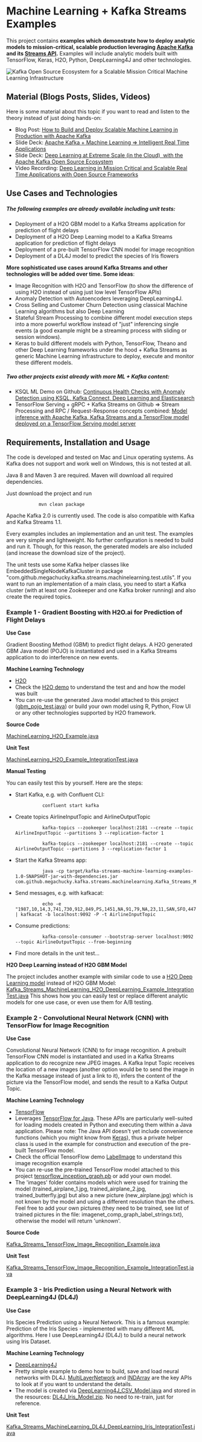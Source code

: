 # Machine Learning + Kafka Streams Examples

This project contains **examples which demonstrate how to deploy analytic models to mission-critical, scalable production leveraging [Apache Kafka](https://kafka.apache.org/) and its [Streams API](docs.confluent.io/current/streams/index.html).**
Examples will include analytic models built with TensorFlow, Keras, H2O, Python, DeepLearning4J and other technologies.

![Kafka Open Source Ecosystem for a Scalable Mission Critical Machine Learning Infrastructure](http://www.kai-waehner.de/blog/wp-content/uploads/2017/10/Apache_Kafka_Ecosystem_Kafka_Streams_Machine_Learning.png "Kafka Open Source Ecosystem for a Scalable Mission Critical Machine Learning Infrastructure")


## Material (Blogs Posts, Slides, Videos)
Here is some material about this topic if you want to read and listen to the theory instead of just doing hands-on:
- Blog Post: [How to Build and Deploy Scalable Machine Learning in Production with Apache Kafka](https://www.confluent.io/blog/build-deploy-scalable-machine-learning-production-apache-kafka/)
- Slide Deck: [Apache Kafka + Machine Learning => Intelligent Real Time Applications](https://www.slideshare.net/KaiWaehner/apache-kafka-streams-machine-learning-deep-learning)
- Slide Deck: [Deep Learning at Extreme Scale (in the Cloud)  with the Apache Kafka Open Source Ecosystem](https://www.slideshare.net/KaiWaehner/deep-learning-at-extreme-scale-in-the-cloud-with-the-apache-kafka-open-source-ecosystem)
- Video Recording: [Deep Learning in Mission Critical and Scalable Real Time Applications with Open Source Frameworks](https://vimeo.com/jaxtv/review/256406763/7fbf4213be)

## Use Cases and Technologies
##### The following examples are already available including unit tests:
* Deployment of a H2O GBM model to a Kafka Streams application for prediction of flight delays
* Deployment of a H2O Deep Learning model to a Kafka Streams application for prediction of flight delays
* Deployment of a pre-built TensorFlow CNN model for image recognition
* Deployment of a DL4J model to predict the species of Iris flowers

**More sophisticated use cases around Kafka Streams and other technologies will be added over time. Some ideas**:
* Image Recognition with H2O and TensorFlow (to show the difference of using H2O instead of using just low level TensorFlow APIs)
* Anomaly Detection with Autoencoders leveraging DeepLearning4J.
* Cross Selling and Customer Churn Detection using classical Machine Learning algorithms but also Deep Learning
* Stateful Stream Processing to combine different model execution steps into a more powerful workflow instead of "just" inferencing single events (a good example might be a streaming process with sliding or session windows).
* Keras to build different models with Python, TensorFlow, Theano and other Deep Learning frameworks under the hood + Kafka Streams as generic Machine Learning infrastructure to deploy, execute and monitor these different models.

##### Two other projects exist already with more ML + Kafka content:
- KSQL ML Demo on Github: [Continuous Health Checks with Anomaly Detection using KSQL, Kafka Connect, Deep Learning and Elasticsearch](https://github.com/kaiwaehner/ksql-fork-with-deep-learning-function)
- TensorFlow Serving + gRPC + Kafka Streams on Github => Stream Processing and RPC / Request-Response concepts combined: [Model inference with Apache Kafka, Kafka Streams and a TensorFlow model deployed on a TensorFlow Serving model server](https://github.com/kaiwaehner/tensorflow-serving-java-grpc-kafka-streams)


## Requirements, Installation and Usage
The code is developed and tested on Mac and Linux operating systems. As Kafka does not support and work well on Windows, this is not tested at all.

Java 8 and Maven 3 are required. Maven will download all required dependencies.

Just download the project and run 

                mvn clean package

Apache Kafka 2.0 is currently used. The code is also compatible with Kafka and Kafka Streams 1.1.

Every examples includes an implementation and an unit test. The examples are very simple and lightweight. No further configuration is needed to build and run it. Though, for this reason, the generated models are also included (and increase the download size of the project).

The unit tests use some Kafka helper classes like EmbeddedSingleNodeKafkaCluster in package "com.github.megachucky.kafka.streams.machinelearning.test.utils". If you want to run an implementation of a main class, you need to start a Kafka cluster (with at least one Zookeeper and one Kafka broker running) and also create the required topics.


### Example 1 - Gradient Boosting with H2O.ai for Prediction of Flight Delays
**Use Case**

Gradient Boosting Method (GBM) to predict flight delays.
A H2O generated GBM Java model (POJO) is instantiated and used in a Kafka Streams application to do interference on new events.

**Machine Learning Technology**
* [H2O](https://www.h2o.ai)
* Check the [H2O demo](https://github.com/h2oai/h2o-2/wiki/Hacking-Airline-DataSet-with-H2O) to understand the test and and how the model was built
* You can re-use the generated Java model attached to this project ([gbm_pojo_test.java](https://github.com/kaiwaehner/kafka-streams-machine-learning-examples/blob/master/src/main/java/com/github/megachucky/kafka/streams/machinelearning/models/gbm_pojo_test.java)) or build your own model using R, Python, Flow UI or any other technologies supported by H2O framework.

**Source Code**

[MachineLearning_H2O_Example.java](https://github.com/kaiwaehner/kafka-streams-machine-learning-examples/blob/master/src/main/java/com/github/megachucky/kafka/streams/machinelearning/Kafka_Streams_MachineLearning_H2O_GBM_Example.java)

**Unit Test**

[MachineLearning_H2O_Example_IntegrationTest.java](https://github.com/kaiwaehner/kafka-streams-machine-learning-examples/blob/master/src/test/java/com/github/megachucky/kafka/streams/machinelearning/test/Kafka_Streams_MachineLearning_H2O_GBM_Example_IntegrationTest.java)

**Manual Testing**

You can easily test this by yourself. Here are the steps:
- Start Kafka, e.g. with Confluent CLI:

                confluent start kafka
- Create topics AirlineInputTopic and AirlineOutputTopic

                kafka-topics --zookeeper localhost:2181 --create --topic AirlineInputTopic --partitions 3 --replication-factor 1

                kafka-topics --zookeeper localhost:2181 --create --topic AirlineOutputTopic --partitions 3 --replication-factor 1
- Start the Kafka Streams app: 

                java -cp target/kafka-streams-machine-learning-examples-1.0-SNAPSHOT-jar-with-dependencies.jar com.github.megachucky.kafka.streams.machinelearning.Kafka_Streams_MachineLearning_H2O_GBM_Example
- Send messages, e.g. with kafkacat:

                echo -e "1987,10,14,3,741,730,912,849,PS,1451,NA,91,79,NA,23,11,SAN,SFO,447,NA,NA,0,NA,0,NA,NA,NA,NA,NA,YES,YES" | kafkacat -b localhost:9092 -P -t AirlineInputTopic
- Consume predictions:

                kafka-console-consumer --bootstrap-server localhost:9092 --topic AirlineOutputTopic --from-beginning
- Find more details in the unit test...


**H2O Deep Learning instead of H2O GBM Model**

The project includes another example with similar code to use a [H2O Deep Learning model](https://github.com/kaiwaehner/kafka-streams-machine-learning-examples/blob/master/src/main/java/com/github/megachucky/kafka/streams/machinelearning/models/deeplearning_fe7c1f02_08ec_4070_b784_c2531147e451.java) instead of H2O GBM Model: [Kafka_Streams_MachineLearning_H2O_DeepLearning_Example_IntegrationTest.java](https://github.com/kaiwaehner/kafka-streams-machine-learning-examples/blob/master/src/test/java/com/github/megachucky/kafka/streams/machinelearning/test/Kafka_Streams_MachineLearning_H2O_DeepLearning_Example_IntegrationTest.java)
This shows how you can easily test or replace different analytic models for one use case, or even use them for A/B testing.

### Example 2 - Convolutional Neural Network (CNN) with TensorFlow for Image Recognition
**Use Case**

Convolutional Neural Network (CNN) to for image recognition.
A prebuilt TensorFlow CNN model is instantiated and used in a Kafka Streams application to do recognize new JPEG images. A Kafka Input Topic receives the location of a new images (another option would be to send the image in the Kafka message instead of just a link to it), infers the content of the picture via the TensorFlow model, and sends the result to a Kafka Output Topic.

**Machine Learning Technology**
* [TensorFlow](https://www.tensorflow.org/)
* Leverages [TensorFlow for Java](https://www.tensorflow.org/install/install_java). These APIs are particularly well-suited for loading models created in Python and executing them within a Java application. Please note: The Java API doesn't yet include convenience functions (which you might know from [Keras](https://keras.io/)), thus a private helper class is used in the example for construction and execution of the pre-built TensorFlow model.
* Check the official TensorFlow demo [LabelImage](https://github.com/kaiwaehner/tensorflow/blob/r1.3/tensorflow/java/src/main/java/org/tensorflow/examples/LabelImage.java) to understand this image recognition example
* You can re-use the pre-trained TensorFlow model attached to this project [tensorflow_inception_graph.pb](http://arxiv.org/abs/1512.00567) or add your own model.
* The 'images' folder contains models which were used for training the model (trained_airplane_1.jpg, trained_airplane_2.jpg, trained_butterfly.jpg) but also a new picture (new_airplane.jpg) which is not known by the model and using a different resolution than the others. Feel free to add your own pictures (they need to be trained, see list of trained pictures in the file: imagenet_comp_graph_label_strings.txt), otherwise the model will return 'unknown'.

**Source Code**

[Kafka_Streams_TensorFlow_Image_Recognition_Example.java](https://github.com/kaiwaehner/kafka-streams-machine-learning-examples/blob/master/src/main/java/com/github/megachucky/kafka/streams/machinelearning/Kafka_Streams_TensorFlow_Image_Recognition_Example.java)

**Unit Test**

[Kafka_Streams_TensorFlow_Image_Recognition_Example_IntegrationTest.java](https://github.com/kaiwaehner/kafka-streams-machine-learning-examples/blob/master/src/test/java/com/github/megachucky/kafka/streams/machinelearning/test/Kafka_Streams_TensorFlow_Image_Recognition_Example_IntegrationTest.java)

### Example 3 - Iris Prediction using a Neural Network with DeepLearning4J (DL4J)
**Use Case**

Iris Species Prediction using a Neural Network.
This is a famous example: Prediction of the Iris Species - implemented with many different ML algorithms. Here I use DeepLearning4J (DL4J) to build a neural network using Iris Dataset.

**Machine Learning Technology**
* [DeepLearning4J](https://deeplearning4j.org)
* Pretty simple example to demo how to build, save and load neural networks with DL4J. [MultiLayerNetwork](https://deeplearning4j.org/doc/org/deeplearning4j/nn/multilayer/MultiLayerNetwork.html) and [INDArray](http://nd4j.org/doc/org/nd4j/linalg/api/ndarray/INDArray.html) are the key APIs to look at if you want to understand the details.
* The model is created via [DeepLearning4J_CSV_Model.java](https://github.com/kaiwaehner/kafka-streams-machine-learning-examples/blob/master/src/main/java/com/github/megachucky/kafka/streams/machinelearning/models/DeepLearning4J_CSV_Model.java) and stored in the resources: [DL4J_Iris_Model.zip](https://github.com/kaiwaehner/kafka-streams-machine-learning-examples/tree/master/src/main/resources/generatedModels/DL4J). No need to re-train, just for reference.

**Unit Test**

[Kafka_Streams_MachineLearning_DL4J_DeepLearning_Iris_IntegrationTest.java](https://github.com/kaiwaehner/kafka-streams-machine-learning-examples/blob/master/src/test/java/com/github/megachucky/kafka/streams/machinelearning/test/Kafka_Streams_MachineLearning_DL4J_DeepLearning_Iris_IntegrationTest.java)




